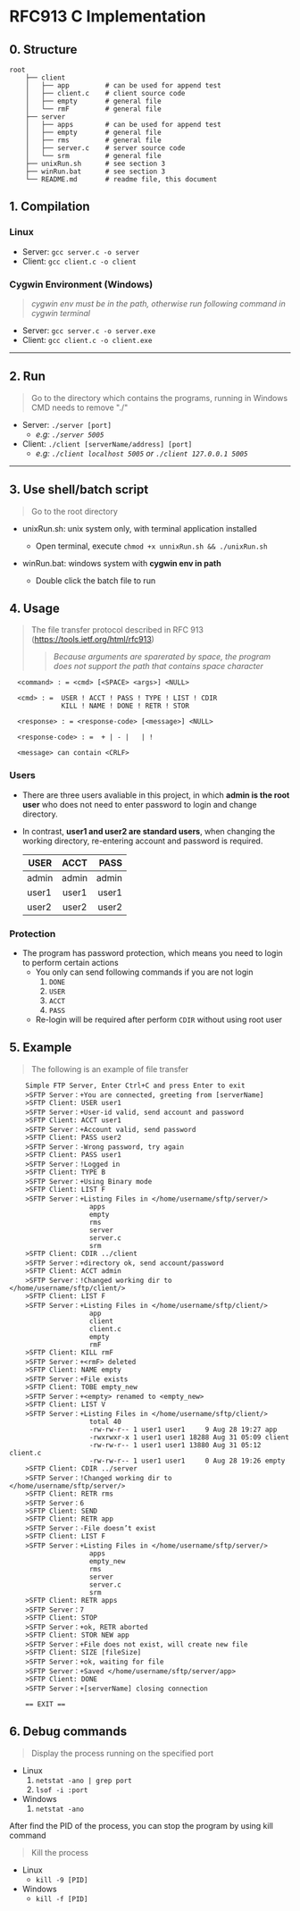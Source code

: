 [//]: <>        (Open this document with a)
[comment]: <>   (markdown reader to get the)
[//]: #         (best reading experience)

# RFC913 C Implementation

## 0. Structure

    root
        ├── client
        │   ├── app         # can be used for append test
        │   ├── client.c    # client source code
        │   ├── empty       # general file
        │   └── rmF         # general file
        ├── server
        │   ├── apps        # can be used for append test
        │   ├── empty       # general file
        │   ├── rms         # general file
        │   ├── server.c    # server source code
        │   └── srm         # general file
        ├── unixRun.sh      # see section 3
        ├── winRun.bat      # see section 3
        └── README.md       # readme file, this document

## 1. Compilation

### Linux

- Server: `gcc server.c -o server`
- Client: `gcc client.c -o client`

### Cygwin Environment (Windows)

> *cygwin env must be in the path, otherwise run following command in cygwin terminal*

- Server: `gcc server.c -o server.exe`
- Client: `gcc client.c -o client.exe`

---

## 2. Run

> Go to the directory which contains the programs, running in Windows CMD needs to remove "./"

- Server: `./server [port]`
  - *e.g: `./server 5005`*
- Client: `./client [serverName/address] [port]`
  - *e.g: `./client localhost 5005` or `./client 127.0.0.1 5005`*

---

## 3. Use shell/batch script

> Go to the root directory

- unixRun.sh: unix system only, with terminal application installed
  - Open terminal, execute `chmod +x unnixRun.sh && ./unixRun.sh`

- winRun.bat: windows system with **cygwin env in path**
  - Double click the batch file to run

## 4. Usage

> The file transfer protocol described in RFC 913 (<https://tools.ietf.org/html/rfc913>)
>
>> *Because arguments are sparerated by space, the program does not support the path that contains space character*

      <command> : = <cmd> [<SPACE> <args>] <NULL>

      <cmd> : =  USER ! ACCT ! PASS ! TYPE ! LIST ! CDIR
                 KILL ! NAME ! DONE ! RETR ! STOR

      <response> : = <response-code> [<message>] <NULL>

      <response-code> : =  + | - |   | !

      <message> can contain <CRLF>

### Users

- There are three users avaliable in this project, in which **admin is the root user** who does not need to enter password to login and change directory.

- In contrast, **user1 and user2 are standard users**, when changing the working directory, re-entering account and password is required.

    | USER  | ACCT  |  PASS |
    | ----- | :---: | ----: |
    | admin | admin | admin |
    | user1 | user1 | user1 |
    | user2 | user2 | user2 |

### Protection

- The program has password protection, which means you need to login to perform certain actions
  - You only can send following commands if you are not login
    1. `DONE`
    2. `USER`
    3. `ACCT`
    4. `PASS`
  - Re-login will be required after perform `CDIR` without using root user

## 5. Example

> The following is an example of file transfer

        Simple FTP Server, Enter Ctrl+C and press Enter to exit
        >SFTP Server：+You are connected, greeting from [serverName]
        >SFTP Client: USER user1
        >SFTP Server：+User-id valid, send account and password
        >SFTP Client: ACCT user1
        >SFTP Server：+Account valid, send password
        >SFTP Client: PASS user2
        >SFTP Server：-Wrong password, try again
        >SFTP Client: PASS user1
        >SFTP Server：!Logged in
        >SFTP Client: TYPE B
        >SFTP Server：+Using Binary mode
        >SFTP Client: LIST F
        >SFTP Server：+Listing Files in </home/username/sftp/server/>
                        apps
                        empty
                        rms
                        server
                        server.c
                        srm
        >SFTP Client: CDIR ../client
        >SFTP Server：+directory ok, send account/password
        >SFTP Client: ACCT admin
        >SFTP Server：!Changed working dir to </home/username/sftp/client/>
        >SFTP Client: LIST F
        >SFTP Server：+Listing Files in </home/username/sftp/client/>
                        app
                        client
                        client.c
                        empty
                        rmF
        >SFTP Client: KILL rmF
        >SFTP Server：+<rmF> deleted
        >SFTP Client: NAME empty
        >SFTP Server：+File exists
        >SFTP Client: TOBE empty_new
        >SFTP Server：+<empty> renamed to <empty_new>
        >SFTP Client: LIST V
        >SFTP Server：+Listing Files in </home/username/sftp/client/>
                        total 40
                        -rw-rw-r-- 1 user1 user1     9 Aug 28 19:27 app
                        -rwxrwxr-x 1 user1 user1 18288 Aug 31 05:09 client
                        -rw-rw-r-- 1 user1 user1 13880 Aug 31 05:12 client.c
                        -rw-rw-r-- 1 user1 user1     0 Aug 28 19:26 empty
        >SFTP Client: CDIR ../server
        >SFTP Server：!Changed working dir to </home/username/sftp/server/>
        >SFTP Client: RETR rms
        >SFTP Server：6
        >SFTP Client: SEND
        >SFTP Client: RETR app
        >SFTP Server：-File doesn’t exist
        >SFTP Client: LIST F
        >SFTP Server：+Listing Files in </home/username/sftp/server/>
                        apps
                        empty_new
                        rms
                        server
                        server.c
                        srm
        >SFTP Client: RETR apps
        >SFTP Server：7
        >SFTP Client: STOP
        >SFTP Server：+ok, RETR aborted
        >SFTP Client: STOR NEW app
        >SFTP Server：+File does not exist, will create new file
        >SFTP Client: SIZE [fileSize]
        >SFTP Server：+ok, waiting for file
        >SFTP Server：+Saved </home/username/sftp/server/app>
        >SFTP Client: DONE
        >SFTP Server：+[serverName] closing connection

        == EXIT ==

## 6. Debug commands

> Display the process running on the specified port

- Linux
    1. `netstat -ano | grep port`
    2. `lsof -i :port`
- Windows
    1. `netstat -ano`

After find the PID of the process, you can stop the program by using kill command

> Kill the process

- Linux
  - `kill -9 [PID]`
- Windows
  - `kill -f [PID]`
